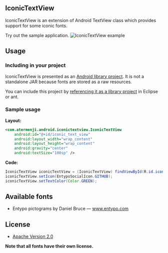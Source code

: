 ## IconicTextView

IconicTextView is an extension of Android TextView class which provides support for some iconic fonts.

Try out the sample application.
![IconicTextView example](http://habrastorage.org/storage2/b8f/243/d96/b8f243d96a656f3b94e2ee6e5d36f8f9.png?raw=true)
 
## Usage

### Including in your project
	
IconicTextView is presented as an [Android library project](http://developer.android.com/guide/developing/projects/projects-eclipse.html). 
It is not a standalone JAR because fonts are stored as a raw resources.

You can include this project by [referencing it as a library project](http://developer.android.com/guide/developing/projects/projects-eclipse.html#ReferencingLibraryProject) in Eclipse or ant.

### Sample usage
**Layout:**
```xml
<com.atermenji.android.iconictextview.IconicTextView
	android:id="@+id/iconic_text_view"
	android:layout_width="wrap_content"
	android:layout_height="wrap_content"
	android:gravity="center"
	android:textSize="100sp" />
```
**Code:**
```java
IconicTextView iconicTextView = (IconicTextView) findViewById(R.id.iconic_text_view);
iconicTextView.setIcon(EntypoSocialIcon.GITHUB);
iconicTextView.setTextColor(Color.GREEN);
```

## Available fonts
	
 - Entypo pictograms by Daniel Bruce — www.entypo.com

## License

* [Apache Version 2.0](http://www.apache.org/licenses/LICENSE-2.0.html)

**Note that all fonts have their own license.**

